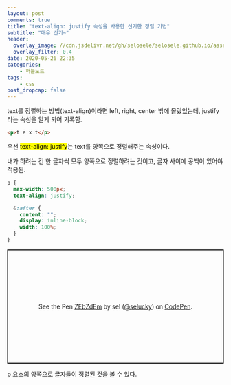 ```yaml
---
layout: post
comments: true
title: "text-align: justify 속성을 사용한 신기한 정렬 기법"
subtitle: "매우 신기~"
header:
  overlay_image: //cdn.jsdelivr.net/gh/selosele/selosele.github.io/assets/images/thumb/css_thumb01.jpg
  overlay_filter: 0.4
date: 2020-05-26 22:35
categories:
    - 퍼블노트
tags:
    - css
post_dropcap: false
---
```


text를 정렬하는 방법(text-align)이라면 left, right, center 밖에 몰랐었는데, justify라는 속성을 알게 되어 기록함.

```html
<p>t e x t</p>
```

우선 <mark>text-align: justify</mark>는 text를 양쪽으로 정렬해주는 속성이다.

내가 하려는 건 한 글자씩 모두 양쪽으로 정렬하려는 것이고, 글자 사이에 공백이 있어야 적용됨.

```scss
p {
  max-width: 500px;
  text-align: justify;

  &:after {
    content: "";
    display: inline-block;
    width: 100%;
  }
}
```

<p class="codepen" data-height="265" data-theme-id="default" data-default-tab="result" data-user="selucky" data-slug-hash="ZEbZdEm" style="height: 265px; box-sizing: border-box; display: flex; align-items: center; justify-content: center; border: 2px solid; margin: 1em 0; padding: 1em;" data-pen-title="ZEbZdEm">
  <span>See the Pen <a href="https://codepen.io/selucky/pen/ZEbZdEm">
  ZEbZdEm</a> by sel (<a href="https://codepen.io/selucky">@selucky</a>)
  on <a href="https://codepen.io">CodePen</a>.</span>
</p>
<script async src="https://static.codepen.io/assets/embed/ei.js"></script>

p 요소의 양쪽으로 글자들이 정렬된 것을 볼 수 있다.